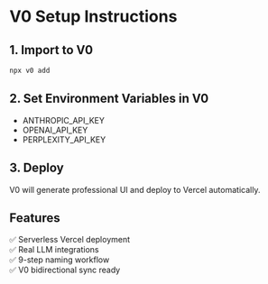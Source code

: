 # V0 Setup Instructions

## 1. Import to V0
```bash
npx v0 add
```

## 2. Set Environment Variables in V0
- ANTHROPIC_API_KEY
- OPENAI_API_KEY  
- PERPLEXITY_API_KEY

## 3. Deploy
V0 will generate professional UI and deploy to Vercel automatically.

## Features
✅ Serverless Vercel deployment  
✅ Real LLM integrations  
✅ 9-step naming workflow  
✅ V0 bidirectional sync ready
